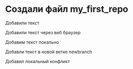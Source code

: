 ﻿# Создали файл my_first_repo

Добавили текст

Добавили текст через веб браузер

Добавим текст локально

Добавли текст в новой ветке newbranch

Добавил локальный конфликт

